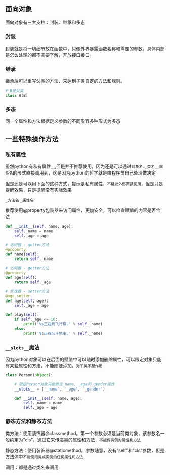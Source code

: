 ## 面向对象

面向对象有三大支柱：封装、继承和多态

### 

### 封装

封装就是将一切细节放在函数中，只像外界暴露函数名称和需要的参数，具体内部是怎么处理的都不需要了解，开放接口接口。



### 继承

继承后可以重写父类的方法，来达到子类自定的方法和规则。

```python
# B是父类
class A(B)
```



### 多态

同一个属性和方法根据定义参数的不同形容多种形式为多态



## 一些特殊操作方法

### 私有属性

虽然python有私有属性__,但是并不推荐使用，因为还是可以通过`对象名._类名__属性名`的形式直接调用到，这是因为python的哲学就是由程序员自己处理做决定

但是还是可以用下面的这种方式，提示是私有属性，`不建议外部直接使用`，但是只是提醒效果，只是提醒没有实际效果

 `_方法名` `_属性名`



推荐使用@property包装器来访问属性，更加安全，可以检查赋值的内容是否合法

```python
def __init__(self, name, age):
    self._name = name
    self._age = age

# 访问器 - getter方法
@property
def name(self):
    return self._name

# 访问器 - getter方法
@property
def age(self):
    return self._age

# 修改器 - setter方法
@age.setter
def age(self, age):
    self._age = age

def play(self):
    if self._age <= 16:
        print('%s正在玩飞行棋.' % self._name)
    else:
        print('%s正在玩斗地主.' % self._name)
```



### `__slots__`魔法

因为python对象可以在后面的赋值中可以随时添加删除属性，可以限定对象只能有某些属性和方法，不能随便添加，`对子类不起作用`

```python
class Person(object):

    # 限定Person对象只能绑定_name, _age和_gender属性
    __slots__ = ('_name', '_age', '_gender')

    def __init__(self, name, age):
        self._name = name
        self._age = age
```



### 静态方法和静态方法

类方法：使用装饰器@classmethod。第一个参数必须是当前类对象，该参数名一般约定为“cls”，通过它来传递类的属性和方法，`不能传实例的属性和方法`

静态方法：使用装饰器@staticmethod。参数随意，没有“self”和“cls”参数，但是方法体中`不能使用类或实例的任何属性和方法`

调用：都是通过类名来调用

